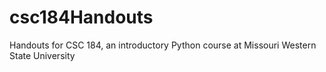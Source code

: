 # csc184Handouts
Handouts for CSC 184, an introductory Python course at Missouri Western State University
